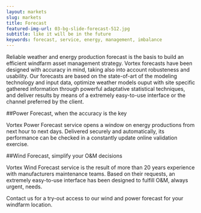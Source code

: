 ```yaml
---
layout: markets
slug: markets
title: Forecast
featured-img-url: 03-bg-slide-forecast-512.jpg
subtitle: like it will be in the future
keywords: forecast, service, energy, management, imbalance
---
```


<p class="lead">Reliable weather and energy production forecast is the basis to build an efficient windfarm asset management strategy. Vortex forecasts have been designed with accuracy in mind, taking also into account robusteness and usability. Our forecasts are based on the state-of-art of the modeling technology and input data, optimize weather models ouput with site specific gathered information through powerful adaptative statistical techniques, and deliver results by means of a extremely easy-to-use interface or the channel preferred by the client.</p>

##Power Forecast, when the accuracy is the key

Vortex Power Forecast service opens a window on energy productions from next hour to next days. Delivered securely and automatically, its performance can be checked in a constantly update online validation exercise. 

##Wind Forecast, simplify your O&M decisions

Vortex Wind Forecast service is the result of more than 20 years experience with manufacturers maintenance teams. Based on their requests, an extremely easy-to-use interface has been designed to fulfill O&M, always urgent, needs.

Contact us for a try-out access to our wind and power forecast for your windfarm location.